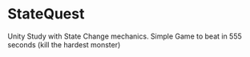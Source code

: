 # StateQuest
Unity Study with State Change mechanics. Simple Game to beat in 555 seconds (kill the hardest monster)
